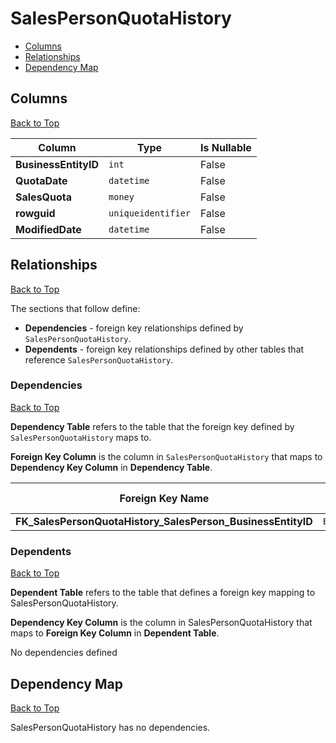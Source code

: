 # SalesPersonQuotaHistory

* [Columns](#columns)
* [Relationships](#relationships)
* [Dependency Map](#dependency-map)

## Columns
[Back to Top](#salespersonquotahistory)

Column | Type | Is Nullable
-------|------|------------
**BusinessEntityID** | `int` | False
**QuotaDate** | `datetime` | False
**SalesQuota** | `money` | False
**rowguid** | `uniqueidentifier` | False
**ModifiedDate** | `datetime` | False

## Relationships
[Back to Top](#salespersonquotahistory)


The sections that follow define:
* **Dependencies** - foreign key relationships defined by `SalesPersonQuotaHistory`.
* **Dependents** - foreign key relationships defined by other tables that reference `SalesPersonQuotaHistory`.

### Dependencies
[Back to Top](#salespersonquotahistory)

**Dependency Table** refers to the table that the foreign key defined by `SalesPersonQuotaHistory` maps to.

**Foreign Key Column** is the column in `SalesPersonQuotaHistory` that maps to **Dependency Key Column** in **Dependency Table**.

Foreign Key Name | Foreign Key Column | Dependency Table | Dependency Key Column
-----------------|--------------------|------------------|----------------------
**FK_SalesPersonQuotaHistory_SalesPerson_BusinessEntityID** | `BusinessEntityID` | [SalesPerson](./SalesPerson.md) | `BusinessEntityID`

### Dependents
[Back to Top](#salespersonquotahistory)

**Dependent Table** refers to the table that defines a foreign key mapping to SalesPersonQuotaHistory.

**Dependency Key Column** is the column in SalesPersonQuotaHistory that maps to **Foreign Key Column** in **Dependent Table**.

No dependencies defined

## Dependency Map
[Back to Top](#salespersonquotahistory)

SalesPersonQuotaHistory has no dependencies.
